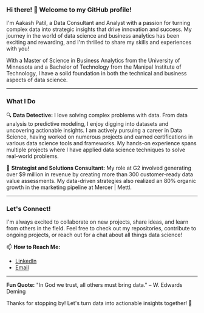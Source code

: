 ### Hi there! 👋 Welcome to my GitHub profile!

I'm Aakash Patil, a Data Consultant and Analyst with a passion for turning complex data into strategic insights that drive innovation and success. My journey in the world of data science and business analytics has been exciting and rewarding, and I'm thrilled to share my skills and experiences with you!

With a Master of Science in Business Analytics from the University of Minnesota and a Bachelor of Technology from the Manipal Institute of Technology, I have a solid foundation in both the technical and business aspects of data science.

---
### What I Do

🔍 **Data Detective:** I love solving complex problems with data. From data analysis to predictive modeling, I enjoy digging into datasets and uncovering actionable insights. I am actively pursuing a career in Data Science, having worked on numerous projects and earned certifications in various data science tools and frameworks. My hands-on experience spans multiple projects where I have applied data science techniques to solve real-world problems.

💼 **Strategist and Solutions Consultant:** My role at G2 involved generating over $9 million in revenue by creating more than 300 customer-ready data value assessments. My data-driven strategies also realized an 80% organic growth in the marketing pipeline at Mercer | Mettl.

---
### Let's Connect!

I'm always excited to collaborate on new projects, share ideas, and learn from others in the field. Feel free to check out my repositories, contribute to ongoing projects, or reach out for a chat about all things data science!

📫 **How to Reach Me:**
- [LinkedIn](https://www.linkedin.com/in/aakpat/)
- [Email](mailto:patil224@umn.edu)
---
**Fun Quote:** "In God we trust, all others must bring data." – W. Edwards Deming

Thanks for stopping by! Let's turn data into actionable insights together! 🚀
